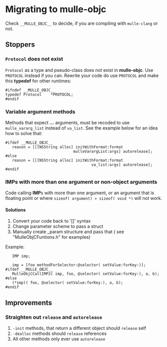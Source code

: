 # Migrating to mulle-objc

Check `__MULLE_OBJC__` to decide, if you are compiling with `mulle-clang` or
not.


## Stoppers

### `Protocol` does not exist

`Protocol` as a type and pseudo-class does not exist in **mulle-objc**. Use `PROTOCOL` instead if you can. Rewrite your code do use `PROTOCOL` and make this **typedef** for 
other runtimes:

```
#ifndef __MULLE_OBJC__
typedef Protocol    *PROTOCOL;
#endif   
```


### Variable argument methods

Methods that expect **...** arguments, must be recoded to use `mulle_vararg_list`
instead of `va_list`. See the example below for an idea how to solve that:


```
#ifdef __MULLE_OBJC__
   reason = [[[NSString alloc] initWithFormat:format
                              mulleVarargList:args] autorelease];
#else
   reason = [[[NSString alloc] initWithFormat:format
                                      va_list:args] autorelease];
#endif
```


### IMPs with more than one argument or non-object arguments

Code calling **IMP**s with more than one argument, or an argument that is
floating point or where `sizeof( argument) > sizeof( void *)` will not work.

#### Solutions

1. Convert your code back to '[]' syntax
2. Change parameter scheme to pass a struct
3. Manually create _param structure and pass that ( see "MulleObjCFuntions.h" for examples)

Example:

```
   IMP imp;

   imp = [foo methodForSelector:@selector( setValue:forKey:)];
#ifdef __MULLE_OBJC__
   MulleObjCCallIMP2( imp, foo, @selector( setValue:forKey:), a, b);
#else
   (*imp)( foo, @selector( setValue:forKey:), a, b);
#endif
```

## Improvements

### Straighten out `release` and `autorelease`

1.  `-init` methods, that return a different object should `release` self
2.  `-dealloc` methods should `release` references
3.  All other methods only ever use `autorelease`


